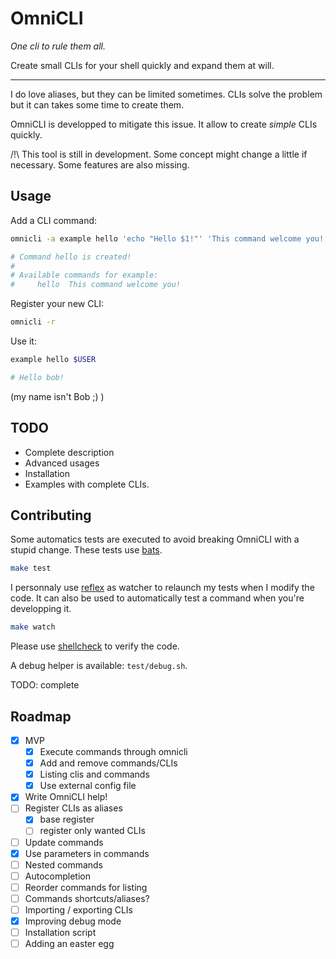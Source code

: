 # OmniCLI

_One cli to rule them all._

Create small CLIs for your shell quickly and expand them at will.

___

I do love aliases, but they can be limited sometimes. CLIs solve the problem but it can takes some time to create them.

OmniCLI is developped to mitigate this issue. It allow to create *simple* CLIs quickly.

/!\ This tool is still in development. Some concept might change a little if necessary. Some features are also missing.

## Usage

Add a CLI command:

```bash
omnicli -a example hello 'echo "Hello $1!"' 'This command welcome you!'

# Command hello is created!
#
# Available commands for example:
#     hello  This command welcome you!
```

Register your new CLI:

```bash
omnicli -r
```

Use it:

```bash
example hello $USER

# Hello bob!
```

(my name isn't Bob ;) )

## TODO

* Complete description
* Advanced usages
* Installation
* Examples with complete CLIs.

## Contributing

Some automatics tests are executed to avoid breaking OmniCLI with a stupid change. These tests use [bats](https://github.com/sstephenson/bats).

```bash
make test
```

I personnaly use [reflex](https://github.com/cespare/reflex) as watcher to relaunch my tests when I modify the code. It can also be used to automatically test a command when you're developping it.

```bash
make watch
```

Please use [shellcheck](https://github.com/koalaman/shellcheck) to verify the code.

A debug helper is available: `test/debug.sh`.

TODO: complete

## Roadmap

* [x] MVP
	* [x] Execute commands through omnicli
	* [x] Add and remove commands/CLIs
	* [x] Listing clis and commands
	* [x] Use external config file
* [x] Write OmniCLI help!
* [ ] Register CLIs as aliases
	* [x] base register
	* [ ] register only wanted CLIs
* [ ] Update commands
* [x] Use parameters in commands
* [ ] Nested commands
* [ ] Autocompletion
* [ ] Reorder commands for listing
* [ ] Commands shortcuts/aliases?
* [ ] Importing / exporting CLIs
* [x] Improving debug mode
* [ ] Installation script
* [ ] Adding an easter egg
